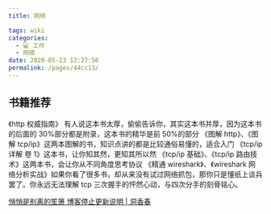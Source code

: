 ```yaml
---
title: 网络

tags: wiki
categories: 
  - 💻 工作
  - 网络
date: 2020-05-23 12:27:56
permalink: /pages/44cc13/
---
```

## 书籍推荐

《http 权威指南》 有人说这本书太厚，偷偷告诉你，其实这本书并厚，因为这本书的后面的 30%部分都是附录，这本书的精华是前 50%的部分
《图解 http》、《图解 tcp/ip》这两本图解的书，知识点讲的都是比较通俗易懂的，适合入门
《tcp/ip 详解 卷 1》这本书，让你知其然，更知其所以然
《tcp/ip 基础》、《tcp/ip 路由技术》这两本书，会让你从不同角度思考协议
《精通 wireshark》、《wireshark 网络分析实战》如果你看了很多书，却从来没有试过网络抓包，那你只是懂纸上谈兵罢了。你永远无法理解 tcp 三次握手的怦然心动，与四次分手的刻骨铭心。

[悄悄是别离的笙箫 博客停止更新说明 | 洞香春](https://wdd.js.org/books-about-network-protocol.html#more)